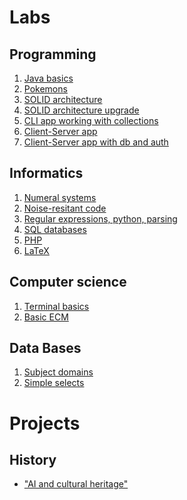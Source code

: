 # Labs

## Programming
1. <a href="1st_semester/programming/lab0">Java basics</a>  
2. <a href="1st_semester/programming/lab1">Pokemons</a>
3. <a href="1st_semester/programming/lab2">SOLID architecture</a>
4. <a href="1st_semester/programming/lab3">SOLID architecture upgrade</a>
5. <a href="2nd_semester/programming/lab5">CLI app working with collections</a>
6. <a href="2nd_semester/programming/lab6">Client-Server app</a>
7. <a href="2nd_semester/programming/lab7">Client-Server app with db and auth</a>  

## Informatics
1. <a href="1st_semester/informatics/lab0">Numeral systems</a>  
2. <a href="1st_semester/informatics/lab1">Noise-resitant code</a>  
3. <a href="1st_semester/informatics/lab2">Regular expressions, python, parsing</a>
4. <a href="1st_semester/informatics/lab3">SQL databases</a>
5. <a href="1st_semester/informatics/lab4">PHP</a>  
6. <a href="1st_semester/informatics/lab5">LaTeX</a>  

## Computer science
1. <a href="1st_semester/computer_science/lab0">Terminal basics</a>  
2. <a href="1st_semester/computer_science/lab1">Basic ECM</a>

## Data Bases
1. <a href="2nd_semester/db/lab1">Subject domains</a>
2. <a href="2nd_semester/db/lab2">Simple selects</a>

# Projects
## History
* <a href="1st_semester/history">"AI and cultural heritage"</a>
